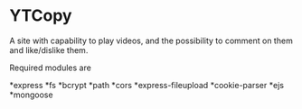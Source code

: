 # YTCopy
A site with capability to play videos, and the possibility to comment on them and like/dislike them. 

Required modules are

*express
*fs
*bcrypt
*path
*cors
*express-fileupload
*cookie-parser
*ejs
*mongoose
